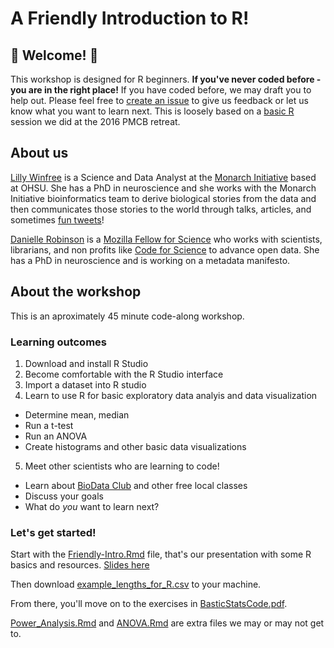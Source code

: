 # A Friendly Introduction to R!

## :tada: Welcome! :tada:

This workshop is designed for R beginners. **If you've never coded before - you are in the right place!** If you have coded before, we may draft you to help out. Please feel free to [create an issue](https://github.com/BioData-Club/Friendly-Intro-to-R/issues) to give us feedback or let us know what you want to learn next.  This is loosely based on a [basic R](https://github.com/daniellecrobinson/Rstats_4_n00bs) session we did at the 2016 PMCB retreat.

## About us
[Lilly Winfree](https://twitter.com/lilscientista) is a Science and Data Analyst at the [Monarch Initiative](https://monarchinitiative.org/) based at OHSU. She has a PhD in neuroscience and she works with the Monarch Initiative bioinformatics team to derive biological stories from the data and then communicates those stories to the world through talks, articles, and sometimes [fun tweets](https://twitter.com/MonarchInit/status/843948869385838592)!

[Danielle Robinson](https://twitter.com/daniellecrobins) is a [Mozilla Fellow for Science](https://science.mozilla.org/programs/fellowships) who works with scientists, librarians, and non profits like [Code for Science](https://codeforscience.org/) to advance open data. She has a PhD in neuroscience and is working on a metadata manifesto.

## About the workshop
This is an aproximately 45 minute code-along workshop.

### Learning outcomes
1. Download and install R Studio
2. Become comfortable with the R Studio interface
3. Import a dataset into R studio
4. Learn to use R for basic exploratory data analyis and data visualization
  - Determine mean, median
  - Run a t-test
  - Run an ANOVA
  - Create histograms and other basic data visualizations
5. Meet other scientists who are learning to code!
  - Learn about [BioData Club](https://biodata-club.github.io/) and other free local classes
  - Discuss your goals 
  - What do *you* want to learn next?

### Let's get started!
Start with the [Friendly-Intro.Rmd](https://github.com/BioData-Club/Friendly-Intro-to-R/blob/master/FriendlyIntro.Rmd) file, that's our presentation with some R basics and resources. [Slides here](https://github.com/BioData-Club/Friendly-Intro-to-R/blob/master/FriendlyIntro.html)

Then download [example_lengths_for_R.csv](https://github.com/BioData-Club/Friendly-Intro-to-R/blob/master/example_lengths_for_R.csv) to your machine. 

From there, you'll move on to the exercises in [BasticStatsCode.pdf](https://github.com/BioData-Club/Friendly-Intro-to-R/blob/master/BasicStatsCode.pdf).

[Power_Analysis.Rmd](https://github.com/BioData-Club/Friendly-Intro-to-R/blob/master/Power_Analysis.Rmd) and [ANOVA.Rmd](https://github.com/BioData-Club/Friendly-Intro-to-R/blob/master/ANOVA.Rmd) are extra files we may or may not get to.


